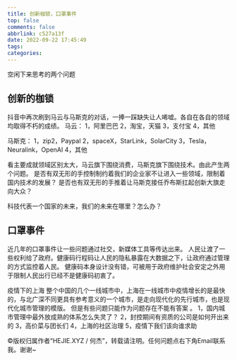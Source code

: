 ```yaml
---
title: 创新枷锁，口罩事件
top: false
comments: false
abbrlink: c527a13f
date: 2022-09-22 17:45:49
tags:
categories:
---
```


空闲下来思考的两个问题

<!-- more -->

## 创新的枷锁

抖音中再次刷到马云与马斯克的对话，一捧一踩缺失让人唏嘘。各自在各自的领域均取得不朽的成绩。
马云：
1，阿里巴巴
2，淘宝，天猫
3，支付宝
4，其他

马斯克：
1，zip2，Paypal
2，spaceX，StarLink，SolarCity
3，Tesla，Neuralink，OpenAI
4，其他

看主要成就领域区别太大，马云旗下围绕消费，马斯克旗下围绕技术。由此产生两个问题。
是否有双无形的手控制制约着我们的企业家不让进入一些领域，限制着国内技术的发展？
是否也有双无形的手推着让马斯克接任乔布斯扛起创新大旗走向大众？

科技代表一个国家的未来，我们的未来在哪里？怎么办？

## 口罩事件

近几年的口罩事件让一些问题通过社交，新媒体工具等传达出来。
人民让渡了一些权利给了政府。健康码行程码让人民的隐私暴露在大数据之下，让政府通过管理的方式监控着人民。
健康码本身设计没有错，可被用于政府维护社会安定之外用于限制人民出行已经不是健康码初衷了。

疫情下的上海
整个中国的几个一线城市中，上海在一线城市中疫情增长的是最快的，与北广深不同更具有参考意义的一个城市，是走向现代化的先行城市，也是现代化城市管理的模版。
但是有些问题只能作为问题存在不能有答案 。
1，国内城市管理中最外放成熟的体系怎么失灵了？
2，封控期间有资质的公司是如何开出来的
3，高价菜与团长们
4，上海的社区治理
5，疫情下我们该向谁求助

©版权归属作者“HEJIE.XYZ / 何杰”，转载请注明。任何问题点右下角Email联系我。谢谢~
